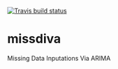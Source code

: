 
[![Travis build status](https://travis-ci.org/bobverity/missdiva.svg?branch=master)](https://travis-ci.org/bobverity/missdiva)

# missdiva
Missing Data Inputations Via ARIMA
